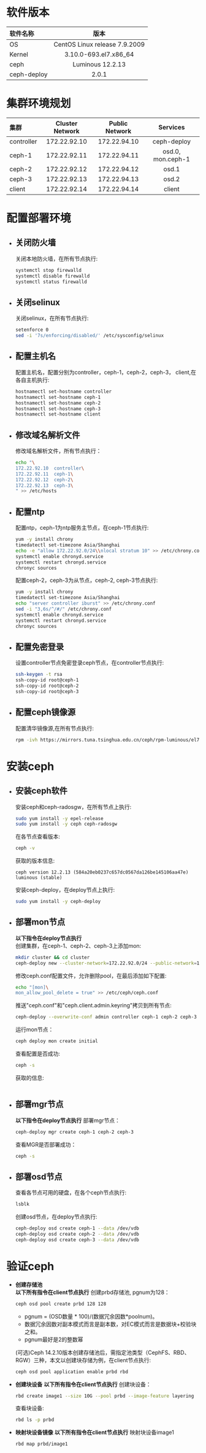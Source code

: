 
# **软件版本**
|软件名称|版本|
|:-|:-:|
|OS| CentOS Linux release 7.9.2009|
|Kernel| 3.10.0-693.el7.x86_64|
|ceph| Luminous 12.2.13|
|ceph-deploy| 2.0.1 |


# **集群环境规划**
| 集群 | Cluster Network | Public Network|Services|
|:-|:-:|:-:|:-:|
| controller| 172.22.92.10| 172.22.94.10|ceph-deploy|
| ceph-1| 172.22.92.11| 172.22.94.11|osd.0, mon.ceph-1|
| ceph-2| 172.22.92.12| 172.22.94.12|osd.1|
| ceph-3| 172.22.92.13| 172.22.94.13|osd.2|
| client| 172.22.92.14| 172.22.94.14|client|


# **配置部署环境**

* ## **关闭防火墙**  
  关闭本地防火墙，在所有节点执行:
  ```sh
  systemctl stop firewalld
  systemctl disable firewalld
  systemctl status firewalld
  ```
* ## 关闭selinux
  关闭selinux，在所有节点执行:
  ```sh
  setenforce 0
  sed -i '7s/enforcing/disabled/' /etc/sysconfig/selinux
  ```
    
* ## **配置主机名**  
  配置主机名，配置分别为controller，ceph-1，ceph-2，ceph-3， client,在各自主机执行:
  ```sh
  hostnamectl set-hostname controller
  hostnamectl set-hostname ceph-1
  hostnamectl set-hostname ceph-2
  hostnamectl set-hostname ceph-3
  hostnamectl set-hostname client
  ```
* ## 修改域名解析文件
  修改域名解析文件，所有节点执行：
  ```sh
  echo "\
  172.22.92.10  controller\
  172.22.92.11  ceph-1\
  172.22.92.12  ceph-2\
  172.22.92.13  ceph-3\
  " >> /etc/hosts
  ```
* ## **配置ntp**
  配置ntp，ceph-1为ntp服务主节点，在ceph-1节点执行:
  ```sh
  yum -y install chrony
  timedatectl set-timezone Asia/Shanghai
  echo -e "allow 172.22.92.0/24\\nlocal stratum 10" >> /etc/chrony.conf
  systemctl enable chronyd.service
  systemctl restart chronyd.service
  chronyc sources
  ```
  配置ceph-2，ceph-3为从节点，ceph-2, ceph-3节点执行:
  ```sh
  yum -y install chrony
  timedatectl set-timezone Asia/Shanghai
  echo "server controller iburst" >> /etc/chrony.conf
  sed -i "3,6s/^/#/" /etc/chrony.conf
  systemctl enable chronyd.service
  systemctl restart chronyd.service
  chronyc sources
  ```

* ## **配置免密登录**
  设置controller节点免密登录ceph节点，在controller节点执行:
  ```sh
  ssh-keygen -t rsa
  ssh-copy-id root@ceph-1
  ssh-copy-id root@ceph-2
  ssh-copy-id root@ceph-3
  ```
* ## **配置ceph镜像源**
  配置清华镜像源,在所有节点执行:
  ```sh
  rpm -ivh https://mirrors.tuna.tsinghua.edu.cn/ceph/rpm-luminous/el7/noarch/ceph-release-1-1.el7.noarch.rpm
  ```

# **安装ceph**
* ## **安装ceph软件**
    安装ceph和ceph-radosgw，在所有节点上执行:
    ```sh
    sudo yum install -y epel-release 
    sudo yum install -y ceph ceph-radosgw
    ```
    在各节点查看版本:
    ```sh
    ceph -v 
    ```
    获取的版本信息:
    ```
    ceph version 12.2.13 (584a20eb0237c657dc0567da126be145106aa47e) luminous (stable)
    ```
    安装ceph-deploy，在deploy节点上执行:
    ```sh
    sudo yum install -y ceph-deploy
    ```
* ## **部署mon节点**
    **以下指令在deploy节点执行**  
    创建集群，在ceph-1、ceph-2、ceph-3上添加mon:
    ```sh
    mkdir cluster && cd cluster
    ceph-deploy new --cluster-network=172.22.92.0/24 --public-network=172.22.94.0/24 ceph-1 ceph-2 ceph-3
    ```
    修改ceph.conf配置文件，允许删除pool，在最后添加如下配置:
    ```sh
    echo "[mon]\
    mon_allow_pool_delete = true" >> /etc/ceph/ceph.conf
    ```
    推送"ceph.conf"和"ceph.client.admin.keyring"拷贝到所有节点:
    ```sh
    ceph-deploy --overwrite-conf admin controller ceph-1 ceph-2 ceph-3 client
    ```
    运行mon节点：
    ```sh
    ceph deploy mon create initial
    ```
    查看配置是否成功:
    ```sh
    ceph -s
    ```
    获取的信息:
    ```
    ```
* ## **部署mgr节点**
    **以下指令在deploy节点执行**
    部署mgr节点：
    ```sh
    ceph-deploy mgr create ceph-1 ceph-2 ceph-3
    ```
    查看MGR是否部署成功：
    ```sh
    ceph -s
    ```
* ## **部署osd节点**
    查看各节点可用的硬盘，在各个ceph节点执行:
    ```sh
    lsblk
    ```
    创建osd节点，在deploy节点执行:
    ```sh
    ceph-deploy osd create ceph-1 --data /dev/vdb
    ceph-deploy osd create ceph-2 --data /dev/vdb
    ceph-deploy osd create ceph-3 --data /dev/vdb
    ```
# 验证ceph
* **创建存储池**  
    **以下所有指令在client节点执行**
    创建prbd存储池, pgnum为128：
    ```sh
    ceph osd pool create prbd 128 128
    ```
    * pgnum = (OSD数量 * 100)/(数据冗余因数*poolnum)。  
    * 数据冗余因数对副本模式而言是副本数，对EC模式而言是数据块+校验块之和。  
    * pgnum最好是2的整数幂
  
    (可选)Ceph 14.2.10版本创建存储池后，需指定池类型（CephFS、RBD、RGW）三种，本文以创建块存储为例，在client节点执行:
    ```sh
    ceph osd pool application enable prbd rbd
    ```

* **创建块设备**
    **以下所有指令在client节点执行**
    创建块设备：
    ```sh
    rbd create image1 --size 10G --pool prbd --image-feature layering
    ```
    查看块设备:
    ```sh
    rbd ls -p prbd
    ```
* **映射块设备镜像**
    **以下所有指令在client节点执行**
    映射块设备image1
    ```sh
    rbd map prbd/image1
    ```
    
    




